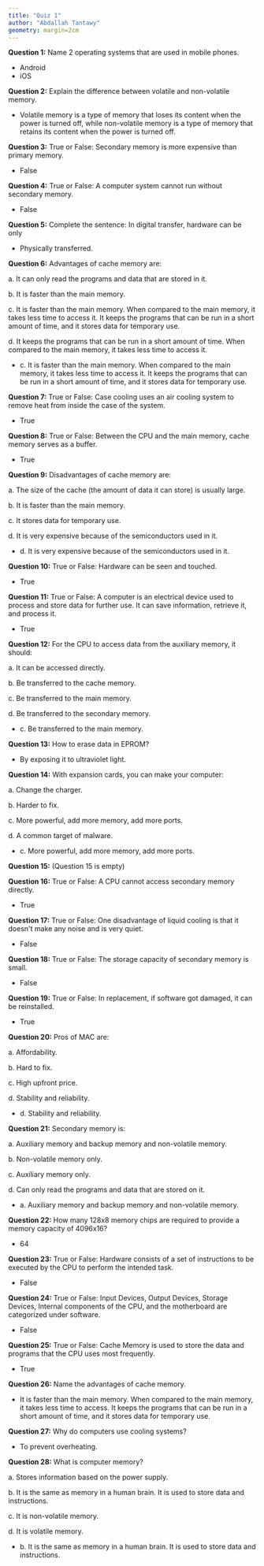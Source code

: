 ```yaml
---
title: "Quiz 1"
author: "Abdallah Tantawy"
geometry: margin=2cm
---
```


**Question 1:** Name 2 operating systems that are used in mobile phones.

- Android
- iOS

**Question 2:** Explain the difference between volatile and non-volatile memory.

- Volatile memory is a type of memory that loses its content when the power is turned off, while non-volatile memory is a type of memory that retains its content when the power is turned off.

**Question 3:** True or False: Secondary memory is more expensive than primary memory.

- False

**Question 4:** True or False: A computer system cannot run without secondary memory.

- False

**Question 5:** Complete the sentence: In digital transfer, hardware can be only

- Physically transferred.

**Question 6:** Advantages of cache memory are:

a. It can only read the programs and data that are stored in it.

b. It is faster than the main memory.

c. It is faster than the main memory. When compared to the main memory, it takes less time to access it. It keeps the programs that can be run in a short amount of time, and it stores data for temporary use.

d. It keeps the programs that can be run in a short amount of time. When compared to the main memory, it takes less time to access it.

- c. It is faster than the main memory. When compared to the main memory, it takes less time to access it. It keeps the programs that can be run in a short amount of time, and it stores data for temporary use.

**Question 7:** True or False: Case cooling uses an air cooling system to remove heat from inside the case of the system.

- True

**Question 8:** True or False: Between the CPU and the main memory, cache memory serves as a buffer.

- True

**Question 9:** Disadvantages of cache memory are:

a. The size of the cache (the amount of data it can store) is usually large.

b. It is faster than the main memory.

c. It stores data for temporary use.

d. It is very expensive because of the semiconductors used in it.

- d. It is very expensive because of the semiconductors used in it.

**Question 10:** True or False: Hardware can be seen and touched.

- True

**Question 11:** True or False: A computer is an electrical device used to process and store data for further use. It can save information, retrieve it, and process it.

- True

**Question 12:** For the CPU to access data from the auxiliary memory, it should:

a. It can be accessed directly.

b. Be transferred to the cache memory.

c. Be transferred to the main memory.

d. Be transferred to the secondary memory.

- c. Be transferred to the main memory.

**Question 13:** How to erase data in EPROM?

- By exposing it to ultraviolet light.

**Question 14:** With expansion cards, you can make your computer:

a. Change the charger.

b. Harder to fix.

c. More powerful, add more memory, add more ports.

d. A common target of malware.

- c. More powerful, add more memory, add more ports.

**Question 15:** (Question 15 is empty)

**Question 16:** True or False: A CPU cannot access secondary memory directly.

- True

**Question 17:** True or False: One disadvantage of liquid cooling is that it doesn't make any noise and is very quiet.

- False

**Question 18:** True or False: The storage capacity of secondary memory is small.

- False

**Question 19:** True or False: In replacement, if software got damaged, it can be reinstalled.

- True

**Question 20:** Pros of MAC are:

a. Affordability.

b. Hard to fix.

c. High upfront price.

d. Stability and reliability.

- d. Stability and reliability.

**Question 21:** Secondary memory is:

a. Auxiliary memory and backup memory and non-volatile memory.

b. Non-volatile memory only.

c. Auxiliary memory only.

d. Can only read the programs and data that are stored on it.

- a. Auxiliary memory and backup memory and non-volatile memory.

**Question 22:** How many 128x8 memory chips are required to provide a memory capacity of 4096x16?

- 64

**Question 23:** True or False: Hardware consists of a set of instructions to be executed by the CPU to perform the intended task.

- False

**Question 24:** True or False: Input Devices, Output Devices, Storage Devices, Internal components of the CPU, and the motherboard are categorized under software.

- False

**Question 25:** True or False: Cache Memory is used to store the data and programs that the CPU uses most frequently.

- True

**Question 26:** Name the advantages of cache memory.

- It is faster than the main memory. When compared to the main memory, it takes less time to access. It keeps the programs that can be run in a short amount of time, and it stores data for temporary use.

**Question 27:** Why do computers use cooling systems?

- To prevent overheating.

**Question 28:** What is computer memory?

a. Stores information based on the power supply.

b. It is the same as memory in a human brain. It is used to store data and instructions.

c. It is non-volatile memory.

d. It is volatile memory.

- b. It is the same as memory in a human brain. It is used to store data and instructions.